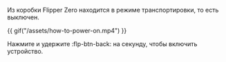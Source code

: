 Из коробки Flipper Zero находится в режиме транспортировки, то есть выключен.

{{ gif("/assets/how-to-power-on.mp4") }}

Нажмите и удержите :flp-btn-back: на секунду, чтобы включить устройство.